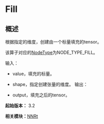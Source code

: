 # Fill


## 概述

根据指定的维度，创建由一个标量填充的tensor。

该算子对应的[NodeType](_n_n_rt_v20.md#nodetype)为NODE_TYPE_FILL。

输入：

- value，填充的标量。

- shape，指定创建张量的维度。 输出：

- output，填充之后的tensor。

**起始版本：** 3.2

**相关模块：**[NNRt](_n_n_rt_v20.md)
